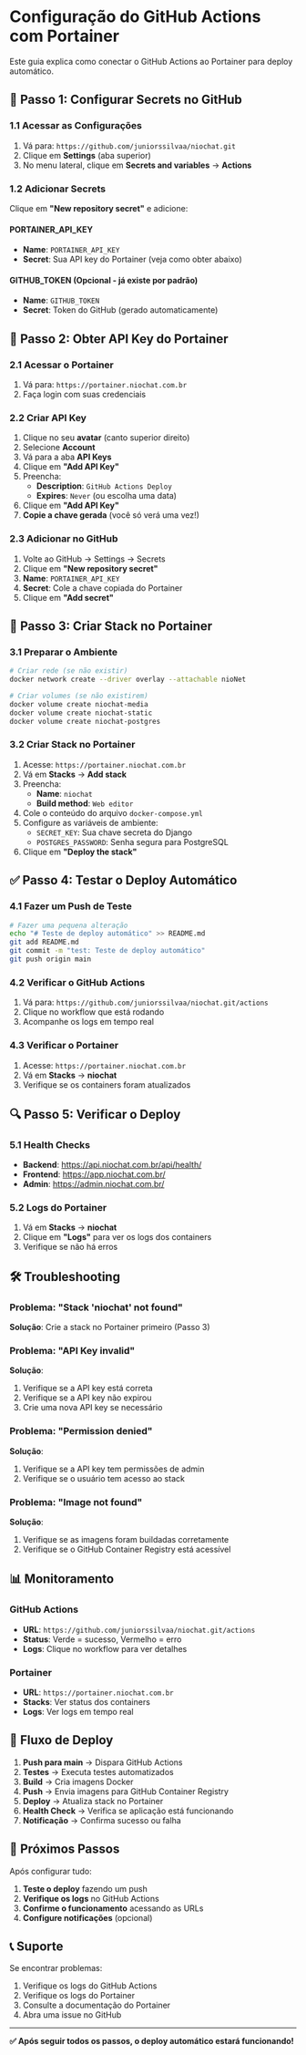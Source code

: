 # Configuração do GitHub Actions com Portainer

Este guia explica como conectar o GitHub Actions ao Portainer para deploy automático.

## 🔧 **Passo 1: Configurar Secrets no GitHub**

### 1.1 Acessar as Configurações
1. Vá para: `https://github.com/juniorssilvaa/niochat.git`
2. Clique em **Settings** (aba superior)
3. No menu lateral, clique em **Secrets and variables** → **Actions**

### 1.2 Adicionar Secrets
Clique em **"New repository secret"** e adicione:

#### **PORTAINER_API_KEY**
- **Name**: `PORTAINER_API_KEY`
- **Secret**: Sua API key do Portainer (veja como obter abaixo)

#### **GITHUB_TOKEN** (Opcional - já existe por padrão)
- **Name**: `GITHUB_TOKEN`
- **Secret**: Token do GitHub (gerado automaticamente)

## 🔑 **Passo 2: Obter API Key do Portainer**

### 2.1 Acessar o Portainer
1. Vá para: `https://portainer.niochat.com.br`
2. Faça login com suas credenciais

### 2.2 Criar API Key
1. Clique no seu **avatar** (canto superior direito)
2. Selecione **Account**
3. Vá para a aba **API Keys**
4. Clique em **"Add API Key"**
5. Preencha:
   - **Description**: `GitHub Actions Deploy`
   - **Expires**: `Never` (ou escolha uma data)
6. Clique em **"Add API Key"**
7. **Copie a chave gerada** (você só verá uma vez!)

### 2.3 Adicionar no GitHub
1. Volte ao GitHub → Settings → Secrets
2. Clique em **"New repository secret"**
3. **Name**: `PORTAINER_API_KEY`
4. **Secret**: Cole a chave copiada do Portainer
5. Clique em **"Add secret"**

## 🚀 **Passo 3: Criar Stack no Portainer**

### 3.1 Preparar o Ambiente
```bash
# Criar rede (se não existir)
docker network create --driver overlay --attachable nioNet

# Criar volumes (se não existirem)
docker volume create niochat-media
docker volume create niochat-static
docker volume create niochat-postgres
```

### 3.2 Criar Stack no Portainer
1. Acesse: `https://portainer.niochat.com.br`
2. Vá em **Stacks** → **Add stack**
3. Preencha:
   - **Name**: `niochat`
   - **Build method**: `Web editor`
4. Cole o conteúdo do arquivo `docker-compose.yml`
5. Configure as variáveis de ambiente:
   - `SECRET_KEY`: Sua chave secreta do Django
   - `POSTGRES_PASSWORD`: Senha segura para PostgreSQL
6. Clique em **"Deploy the stack"**

## ✅ **Passo 4: Testar o Deploy Automático**

### 4.1 Fazer um Push de Teste
```bash
# Fazer uma pequena alteração
echo "# Teste de deploy automático" >> README.md
git add README.md
git commit -m "test: Teste de deploy automático"
git push origin main
```

### 4.2 Verificar o GitHub Actions
1. Vá para: `https://github.com/juniorssilvaa/niochat.git/actions`
2. Clique no workflow que está rodando
3. Acompanhe os logs em tempo real

### 4.3 Verificar o Portainer
1. Acesse: `https://portainer.niochat.com.br`
2. Vá em **Stacks** → **niochat**
3. Verifique se os containers foram atualizados

## 🔍 **Passo 5: Verificar o Deploy**

### 5.1 Health Checks
- **Backend**: https://api.niochat.com.br/api/health/
- **Frontend**: https://app.niochat.com.br/
- **Admin**: https://admin.niochat.com.br/

### 5.2 Logs do Portainer
1. Vá em **Stacks** → **niochat**
2. Clique em **"Logs"** para ver os logs dos containers
3. Verifique se não há erros

## 🛠️ **Troubleshooting**

### Problema: "Stack 'niochat' not found"
**Solução**: Crie a stack no Portainer primeiro (Passo 3)

### Problema: "API Key invalid"
**Solução**: 
1. Verifique se a API key está correta
2. Verifique se a API key não expirou
3. Crie uma nova API key se necessário

### Problema: "Permission denied"
**Solução**: 
1. Verifique se a API key tem permissões de admin
2. Verifique se o usuário tem acesso ao stack

### Problema: "Image not found"
**Solução**: 
1. Verifique se as imagens foram buildadas corretamente
2. Verifique se o GitHub Container Registry está acessível

## 📊 **Monitoramento**

### GitHub Actions
- **URL**: `https://github.com/juniorssilvaa/niochat.git/actions`
- **Status**: Verde = sucesso, Vermelho = erro
- **Logs**: Clique no workflow para ver detalhes

### Portainer
- **URL**: `https://portainer.niochat.com.br`
- **Stacks**: Ver status dos containers
- **Logs**: Ver logs em tempo real

## 🔄 **Fluxo de Deploy**

1. **Push para main** → Dispara GitHub Actions
2. **Testes** → Executa testes automatizados
3. **Build** → Cria imagens Docker
4. **Push** → Envia imagens para GitHub Container Registry
5. **Deploy** → Atualiza stack no Portainer
6. **Health Check** → Verifica se aplicação está funcionando
7. **Notificação** → Confirma sucesso ou falha

## 🎯 **Próximos Passos**

Após configurar tudo:

1. **Teste o deploy** fazendo um push
2. **Verifique os logs** no GitHub Actions
3. **Confirme o funcionamento** acessando as URLs
4. **Configure notificações** (opcional)

## 📞 **Suporte**

Se encontrar problemas:

1. Verifique os logs do GitHub Actions
2. Verifique os logs do Portainer
3. Consulte a documentação do Portainer
4. Abra uma issue no GitHub

---

**✅ Após seguir todos os passos, o deploy automático estará funcionando!**
